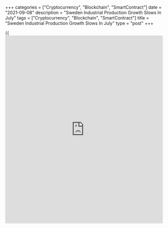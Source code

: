 +++
categories = ["Cryptocurrency", "Blockchain", "SmartContract"]
date = "2021-09-08"
description = "Sweden Industrial Production Growth Slows In July"
tags = ["Cryptocurrency", "Blockchain", "SmartContract"]
title = "Sweden Industrial Production Growth Slows In July"
type = "post"
+++

{{<iframe id="large-banner" src="https://www.bounty.group/#slide=27.0" width="100%" height="600" scrolling="no" style="border: 0px solid rgb(216, 221, 230); border-radius: 3px;">}}

Sweden's industrial production growth eased in July, data from
Statistics Sweden showed on Wednesday.

Industrial production grew a [calendar](https://www.fintechee.com/web-trader/)-adjusted 13.3 percent year-on-year
in July, after a 15.5 percent rise in June.

The overall private sector output rose 10.5 percent yearly in July,
after a 10.6 percent increase in the previous month.

The largest upward contribution to total private sector development came
from motor vehicle industry, by 22.5 percent year-on-year in July.

Services output gained 10.0 percent annually in July and construction
output grew 9.7 percent.

On a month-on-month basis, industrial production increased 1.2 percent
in July, after a 1.9 percent rise in the prior month.

The total private sector output rose 2.0 percent from the previous
month.

Manufacturing output increased 1.2 percent monthly in July, after a 2.2
percent rise in the previous month.

Separate data from the statistical office revealed that a [calendar](https://www.fintechee.com/web-trader/)
adjusted industrial orders rose 13.5 annually in July.

Orders received from the domestic market increased 8.4 percent in July
and those from foreign [markets][1] rose 16.9 percent.

On a month-on-month basis, industrial orders fell a seasonally adjusted
1.4 percent in July.

Another data from Statistics Sweden showed that the household
consumption increased a seasonally adjusted 0.7 percent monthly in July.

On an annual basis, household consumption grew 6.4 percent in July.

For comments and feedback [contact](https://www.playgroundfx.com/contact/): editorial@rtt[news](https://www.letsplayfx.com/blog/forex-news-website/).com

[Economic News][2]

 **What parts of the world are seeing the best (and worst) economic
performances lately? Click[here][3] to check out our [Econ Scorecard][3]
and find out! See up-to-the-moment [ranking](https://www.playgroundfx.com/blog/crypto-exchange-ranking/)s for the best and worst
performers in [GDP][4], [unemployment rate][5], [inflation][3] and much
more.**

   1. www.rtt[news](https://www.letsplayfx.com/blog/forex-news-website/).com/Content/Markets.aspx
   2. www.rtt[news](https://www.letsplayfx.com/blog/forex-news-website/).com/Content/EconomicNews.aspx
   3. www.rtt[news](https://www.letsplayfx.com/blog/forex-news-website/).com/economic-scorecard/world-rank/CPI/highest-performance.aspx
   4. www.rtt[news](https://www.letsplayfx.com/blog/forex-news-website/).com/economic-scorecard/world-rank/GDP/highest-performance.aspx
   5. www.rtt[news](https://www.letsplayfx.com/blog/forex-news-website/).com/economic-scorecard/world-rank/unemployment-rate/lowest-performance.aspx